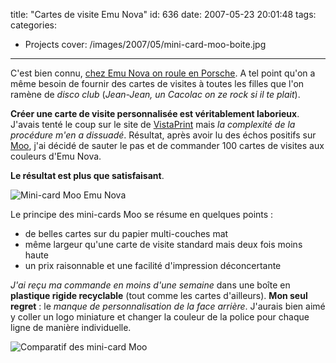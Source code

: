 title: "Cartes de visite Emu Nova"
id: 636
date: 2007-05-23 20:01:48
tags:
categories:
- Projects
cover: /images/2007/05/mini-card-moo-boite.jpg
---

C'est bien connu, [chez Emu Nova on roule en Porsche](http://forums.emunova.net/index.php?showtopic=2696). A tel point qu'on a même besoin de fournir des cartes de visites à toutes les filles que l'on ramène de _disco club_ (<cite>Jean-Jean, un Cacolac on ze rock si il te plait</cite>).
<!--more-->
**Créer une carte de visite personnalisée est véritablement laborieux**. J'avais tenté le coup sur le site de [VistaPrint](http://www.vistaprint.fr/) mais _la complexité de la procédure m'en a dissuadé_. Résultat, après avoir lu des échos positifs sur [Moo](http://www.moo.com/), j'ai décidé de sauter le pas et de commander 100 cartes de visites aux couleurs d'Emu Nova.

**Le résultat est plus que satisfaisant**.

![Mini-card Moo Emu Nova](/images/2007/05/mini-card-moo-emunova.jpg)

Le principe des mini-cards Moo se résume en quelques points :

*   de belles cartes sur du papier multi-couches mat
*   même largeur qu'une carte de visite standard mais deux fois moins haute
*   un prix raisonnable et une facilité d'impression déconcertante

_J'ai reçu ma commande en moins d'une semaine_ dans une boîte en **plastique rigide recyclable** (tout comme les cartes d'ailleurs).
**Mon seul regret** : le _manque de personnalisation de la face arrière_. J'aurais bien aimé y coller un logo miniature et changer la couleur de la police pour chaque ligne de manière individuelle.

![Comparatif des mini-card Moo](/images/2007/05/mini-card-moo-comparatif.jpg)